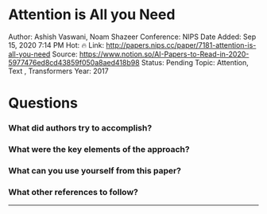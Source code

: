 # Attention is All you Need

Author: Ashish Vaswani, Noam Shazeer
Conference: NIPS
Date Added: Sep 15, 2020 7:14 PM
Hot: 🔥
Link: http://papers.nips.cc/paper/7181-attention-is-all-you-need
Source: https://www.notion.so/AI-Papers-to-Read-in-2020-5977476ed8cd43859f050a8aed418b98
Status: Pending
Topic: Attention, Text , Transformers
Year: 2017

# Questions

### What did authors try to accomplish?

### What were the key elements of the approach?

### What can you use yourself from this paper?

### What other references to follow?

---